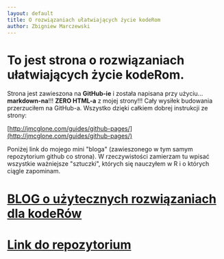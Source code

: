 ```yaml
---
layout: default
title: O rozwiązaniach ułatwiających życie kodeRom
author: Zbigniew Marczewski
---
```


# To jest strona o rozwiązaniach ułatwiających życie kodeRom.

Strona jest zawieszona na __GitHub-ie__ i została napisana przy użyciu... __markdown-na__!!!  __ZERO HTML-a__ z mojej strony!!! Cały wysiłek budowania przerzuciłem na GitHub-a. Wszystko dzięki całkiem dobrej instrukcji ze strony:

[http://jmcglone.com/guides/github-pages/](http://jmcglone.com/guides/github-pages/)

Poniżej link do mojego mini "bloga" (zawieszonego w tym samym repozytorium github co strona). W rzeczywistości zamierzam tu wpisać wszystkie ważniejsze "sztuczki", których się nauczyłem w R i o których ciągle zapominam.

# [BLOG o użytecznych rozwiązaniach dla kodeRów](http://zmar.github.io/smarteR_useR/blog/index.html)
# [Link do repozytorium](https://github.com/zmar/smarteR_useR)

